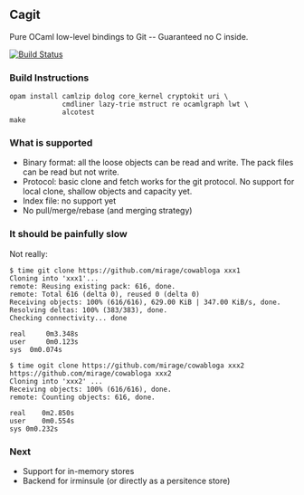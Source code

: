 ## Cagit

Pure OCaml low-level bindings to Git -- Guaranteed no C inside.

[![Build Status](https://travis-ci.org/samoht/ocaml-git.png?branch=master)](https://travis-ci.org/samoht/ocaml-git)

### Build Instructions

```
opam install camlzip dolog core_kernel cryptokit uri \
             cmdliner lazy-trie mstruct re ocamlgraph lwt \
             alcotest
make
```

### What is supported

* Binary format: all the loose objects can be read and write. The pack
  files can be read but not write.
* Protocol: basic clone and fetch works for the git protocol. No
  support for local clone, shallow objects and capacity yet.
* Index file: no support yet
* No pull/merge/rebase (and merging strategy)

### It should be painfully slow

Not really:

```
$ time git clone https://github.com/mirage/cowabloga xxx1
Cloning into 'xxx1'...
remote: Reusing existing pack: 616, done.
remote: Total 616 (delta 0), reused 0 (delta 0)
Receiving objects: 100% (616/616), 629.00 KiB | 347.00 KiB/s, done.
Resolving deltas: 100% (383/383), done.
Checking connectivity... done

real	 0m3.348s
user	 0m0.123s
sys	 0m0.074s
```

```
$ time ogit clone https://github.com/mirage/cowabloga xxx2
https://github.com/mirage/cowabloga xxx2
Cloning into 'xxx2' ...
Receiving objects: 100% (616/616), done.
remote: Counting objects: 616, done.

real	0m2.850s
user	0m0.554s
sys	0m0.232s
```

### Next

* Support for in-memory stores
* Backend for irminsule (or directly as a persitence store)
